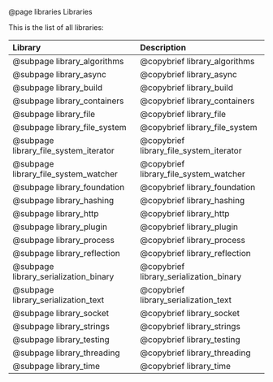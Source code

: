 @page libraries Libraries

This is the list of all libraries:

Library                                     | Description
:-------------------------------------------|:-----------------------------------------------
@subpage library_algorithms                 | @copybrief library_algorithms
@subpage library_async                      | @copybrief library_async
@subpage library_build                      | @copybrief library_build
@subpage library_containers                 | @copybrief library_containers
@subpage library_file                       | @copybrief library_file
@subpage library_file_system                | @copybrief library_file_system
@subpage library_file_system_iterator       | @copybrief library_file_system_iterator
@subpage library_file_system_watcher        | @copybrief library_file_system_watcher
@subpage library_foundation                 | @copybrief library_foundation
@subpage library_hashing                    | @copybrief library_hashing
@subpage library_http                       | @copybrief library_http
@subpage library_plugin                     | @copybrief library_plugin
@subpage library_process                    | @copybrief library_process
@subpage library_reflection                 | @copybrief library_reflection
@subpage library_serialization_binary       | @copybrief library_serialization_binary
@subpage library_serialization_text         | @copybrief library_serialization_text
@subpage library_socket                     | @copybrief library_socket
@subpage library_strings                    | @copybrief library_strings
@subpage library_testing                    | @copybrief library_testing
@subpage library_threading                  | @copybrief library_threading
@subpage library_time                       | @copybrief library_time
